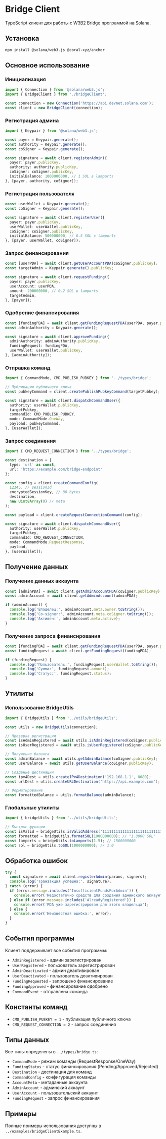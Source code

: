 # Bridge Client

TypeScript клиент для работы с W3B2 Bridge программой на Solana.

## Установка

```bash
npm install @solana/web3.js @coral-xyz/anchor
```

## Основное использование

### Инициализация

```typescript
import { Connection } from '@solana/web3.js';
import { BridgeClient } from './bridgeClient';

const connection = new Connection('https://api.devnet.solana.com');
const client = new BridgeClient(connection);
```

### Регистрация админа

```typescript
import { Keypair } from '@solana/web3.js';

const payer = Keypair.generate();
const authority = Keypair.generate();
const coSigner = Keypair.generate();

const signature = await client.registerAdmin({
  payer: payer.publicKey,
  authority: authority.publicKey,
  coSigner: coSigner.publicKey,
  initialBalance: 1000000000, // 1 SOL в lamports
}, [payer, authority, coSigner]);
```

### Регистрация пользователя

```typescript
const userWallet = Keypair.generate();
const coSigner = Keypair.generate();

const signature = await client.registerUser({
  payer: payer.publicKey,
  userWallet: userWallet.publicKey,
  coSigner: coSigner.publicKey,
  initialBalance: 500000000, // 0.5 SOL в lamports
}, [payer, userWallet, coSigner]);
```

### Запрос финансирования

```typescript
const [userPDA] = await client.getUserAccountPDA(coSigner.publicKey);
const targetAdmin = Keypair.generate().publicKey;

const signature = await client.requestFunding({
  payer: payer.publicKey,
  userAccount: userPDA,
  amount: 200000000, // 0.2 SOL в lamports
  targetAdmin,
}, [payer]);
```

### Одобрение финансирования

```typescript
const [fundingPDA] = await client.getFundingRequestPDA(userPDA, payer.publicKey);
const adminAuthority = Keypair.generate();

const signature = await client.approveFunding({
  adminAuthority: adminAuthority.publicKey,
  fundingRequest: fundingPDA,
  userWallet: userWallet.publicKey,
}, [adminAuthority]);
```

### Отправка команд

```typescript
import { CommandMode, CMD_PUBLISH_PUBKEY } from '../types/bridge';

// Публикация публичного ключа
const pubkeyCommand = client.createPublishPubkeyCommand(targetPubkey);

const signature = await client.dispatchCommandUser({
  authority: userWallet.publicKey,
  targetPubkey,
  commandId: CMD_PUBLISH_PUBKEY,
  mode: CommandMode.OneWay,
  payload: pubkeyCommand,
}, [userWallet]);
```

### Запрос соединения

```typescript
import { CMD_REQUEST_CONNECTION } from '../types/bridge';

const destination = {
  type: 'url' as const,
  url: 'https://example.com/bridge-endpoint'
};

const config = client.createCommandConfig(
  12345, // sessionId
  encryptedSessionKey, // 80 bytes
  destination,
  new Uint8Array(0) // meta
);

const payload = client.createRequestConnectionCommand(config);

const signature = await client.dispatchCommandUser({
  authority: userWallet.publicKey,
  targetPubkey,
  commandId: CMD_REQUEST_CONNECTION,
  mode: CommandMode.RequestResponse,
  payload,
}, [userWallet]);
```

## Получение данных

### Получение данных аккаунта

```typescript
const [adminPDA] = await client.getAdminAccountPDA(coSigner.publicKey);
const adminAccount = await client.getAdminAccount(adminPDA);

if (adminAccount) {
  console.log('Владелец:', adminAccount.meta.owner.toString());
  console.log('Co-signer:', adminAccount.meta.coSigner.toString());
  console.log('Активен:', adminAccount.meta.active);
}
```

### Получение запроса финансирования

```typescript
const [fundingPDA] = await client.getFundingRequestPDA(userPDA, payer.publicKey);
const fundingRequest = await client.getFundingRequest(fundingPDA);

if (fundingRequest) {
  console.log('Пользователь:', fundingRequest.userWallet.toString());
  console.log('Сумма:', fundingRequest.amount);
  console.log('Статус:', fundingRequest.status);
}
```

## Утилиты

### Использование BridgeUtils

```typescript
import { BridgeUtils } from '../utils/bridgeUtils';

const utils = new BridgeUtils(connection);

// Проверка регистрации
const isAdminRegistered = await utils.isAdminRegistered(coSigner.publicKey);
const isUserRegistered = await utils.isUserRegistered(coSigner.publicKey);

// Получение баланса
const adminBalance = await utils.getAdminBalance(coSigner.publicKey);
const userBalance = await utils.getUserBalance(coSigner.publicKey);

// Создание дестинации
const ipv4Dest = utils.createIPv4Destination('192.168.1.1', 8080);
const urlDest = utils.createURLDestination('https://api.example.com');

// Форматирование
const formattedBalance = utils.formatBalance(adminBalance);
```

### Глобальные утилиты

```typescript
import { bridgeUtils } from '../utils/bridgeUtils';

// Быстрые функции
const isValid = bridgeUtils.isValidAddress('11111111111111111111111111111112');
const formatted = bridgeUtils.formatSOL(1000000000); // "1.0000 SOL"
const lamports = bridgeUtils.toLamports(1.5); // 1500000000
const sol = bridgeUtils.toSOL(1000000000); // 1.0
```

## Обработка ошибок

```typescript
try {
  const signature = await client.registerAdmin(params, signers);
  console.log('Транзакция успешна:', signature);
} catch (error) {
  if (error.message.includes('InsufficientFundsForAdmin')) {
    console.error('Недостаточно средств для создания админского аккаунта');
  } else if (error.message.includes('AlreadyRegistered')) {
    console.error('PDA уже зарегистрирован для этого владельца');
  } else {
    console.error('Неизвестная ошибка:', error);
  }
}
```

## События программы

Клиент поддерживает все события программы:

- `AdminRegistered` - админ зарегистрирован
- `UserRegistered` - пользователь зарегистрирован
- `AdminDeactivated` - админ деактивирован
- `UserDeactivated` - пользователь деактивирован
- `FundingRequested` - запрошено финансирование
- `FundingApproved` - финансирование одобрено
- `CommandEvent` - отправлена команда

## Константы команд

- `CMD_PUBLISH_PUBKEY = 1` - публикация публичного ключа
- `CMD_REQUEST_CONNECTION = 2` - запрос соединения

## Типы данных

Все типы определены в `../types/bridge.ts`:

- `CommandMode` - режим команды (RequestResponse/OneWay)
- `FundingStatus` - статус финансирования (Pending/Approved/Rejected)
- `Destination` - дестинация для команд
- `CommandConfig` - конфигурация команды
- `AccountMeta` - метаданные аккаунта
- `AdminAccount` - админский аккаунт
- `UserAccount` - пользовательский аккаунт
- `FundingRequest` - запрос финансирования

## Примеры

Полные примеры использования доступны в `../examples/bridgeClientExample.ts`.
